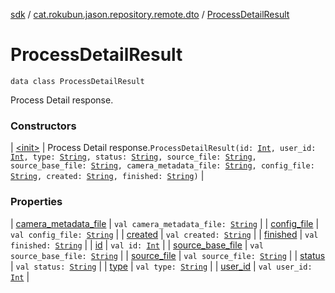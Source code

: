 [sdk](../../index.md) / [cat.rokubun.jason.repository.remote.dto](../index.md) / [ProcessDetailResult](./index.md)

# ProcessDetailResult

`data class ProcessDetailResult`

Process Detail response.

### Constructors

| [&lt;init&gt;](-init-.md) | Process Detail response.`ProcessDetailResult(id: `[`Int`](https://kotlinlang.org/api/latest/jvm/stdlib/kotlin/-int/index.html)`, user_id: `[`Int`](https://kotlinlang.org/api/latest/jvm/stdlib/kotlin/-int/index.html)`, type: `[`String`](https://kotlinlang.org/api/latest/jvm/stdlib/kotlin/-string/index.html)`, status: `[`String`](https://kotlinlang.org/api/latest/jvm/stdlib/kotlin/-string/index.html)`, source_file: `[`String`](https://kotlinlang.org/api/latest/jvm/stdlib/kotlin/-string/index.html)`, source_base_file: `[`String`](https://kotlinlang.org/api/latest/jvm/stdlib/kotlin/-string/index.html)`, camera_metadata_file: `[`String`](https://kotlinlang.org/api/latest/jvm/stdlib/kotlin/-string/index.html)`, config_file: `[`String`](https://kotlinlang.org/api/latest/jvm/stdlib/kotlin/-string/index.html)`, created: `[`String`](https://kotlinlang.org/api/latest/jvm/stdlib/kotlin/-string/index.html)`, finished: `[`String`](https://kotlinlang.org/api/latest/jvm/stdlib/kotlin/-string/index.html)`)` |

### Properties

| [camera_metadata_file](camera_metadata_file.md) | `val camera_metadata_file: `[`String`](https://kotlinlang.org/api/latest/jvm/stdlib/kotlin/-string/index.html) |
| [config_file](config_file.md) | `val config_file: `[`String`](https://kotlinlang.org/api/latest/jvm/stdlib/kotlin/-string/index.html) |
| [created](created.md) | `val created: `[`String`](https://kotlinlang.org/api/latest/jvm/stdlib/kotlin/-string/index.html) |
| [finished](finished.md) | `val finished: `[`String`](https://kotlinlang.org/api/latest/jvm/stdlib/kotlin/-string/index.html) |
| [id](id.md) | `val id: `[`Int`](https://kotlinlang.org/api/latest/jvm/stdlib/kotlin/-int/index.html) |
| [source_base_file](source_base_file.md) | `val source_base_file: `[`String`](https://kotlinlang.org/api/latest/jvm/stdlib/kotlin/-string/index.html) |
| [source_file](source_file.md) | `val source_file: `[`String`](https://kotlinlang.org/api/latest/jvm/stdlib/kotlin/-string/index.html) |
| [status](status.md) | `val status: `[`String`](https://kotlinlang.org/api/latest/jvm/stdlib/kotlin/-string/index.html) |
| [type](type.md) | `val type: `[`String`](https://kotlinlang.org/api/latest/jvm/stdlib/kotlin/-string/index.html) |
| [user_id](user_id.md) | `val user_id: `[`Int`](https://kotlinlang.org/api/latest/jvm/stdlib/kotlin/-int/index.html) |

